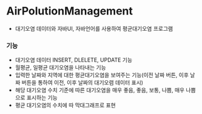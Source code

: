 # AirPolutionManagement
* 대기오염 데이터와 자바UI, 자바언어를 사용하여 평균대기오염 프로그램

### 기능
* 대기오염 데이터 INSERT, DLELETE, UPDATE 기능 
* 월평균, 일평균 대기오염을 나타내는 기능
* 입력한 날짜와 지역에 대한 평균대기오염을 보여주는 기능(이전 날짜 버튼, 이후 날짜 버튼을 통하여 이전, 이후 날짜의 대기오렴 데이터 표시)
* 해당 대기오염 수치 기준에 따른 대기오염을 매우 좋음, 좋음, 보통, 나쁨, 매우 나쁨으로 표시하는 기능
* 평균 대기오염의 수치에 따 막대그래프로 표현
